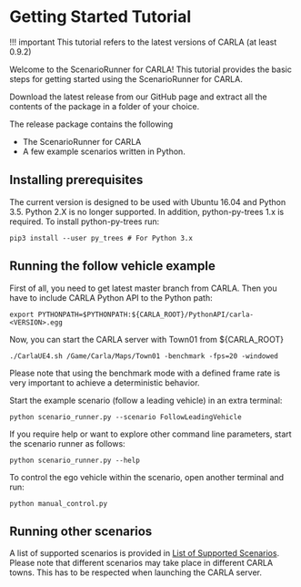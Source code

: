 # Getting Started Tutorial

!!! important
    This tutorial refers to the latest versions of CARLA (at least 0.9.2)

Welcome to the ScenarioRunner for CARLA! This tutorial provides the basic steps
for getting started using the ScenarioRunner for CARLA.

Download the latest release from our GitHub page and extract all the contents of
the package in a folder of your choice.

The release package contains the following

  * The ScenarioRunner for CARLA
  * A few example scenarios written in Python.

## Installing prerequisites
The current version is designed to be used with Ubuntu 16.04 and Python 3.5.
Python 2.X is no longer supported. In addition, python-py-trees 1.x is required.
To install python-py-trees run:
```
pip3 install --user py_trees # For Python 3.x
```

## Running the follow vehicle example
First of all, you need to get latest master branch from CARLA. Then you have to
include CARLA Python API to the Python path:
```
export PYTHONPATH=$PYTHONPATH:${CARLA_ROOT}/PythonAPI/carla-<VERSION>.egg
```

Now, you can start the CARLA server with Town01 from ${CARLA_ROOT}
```
./CarlaUE4.sh /Game/Carla/Maps/Town01 -benchmark -fps=20 -windowed
```
Please note that using the benchmark mode with a defined frame rate is very
important to achieve a deterministic behavior.

Start the example scenario (follow a leading vehicle) in an extra terminal:
```
python scenario_runner.py --scenario FollowLeadingVehicle
```

If you require help or want to explore other command line parameters, start the scenario
runner as follows:
```
python scenario_runner.py --help
```

To control the ego vehicle within the scenario, open another terminal and run:
```
python manual_control.py
```

## Running other scenarios
A list of supported scenarios is provided in
[List of Supported Scenarios](list_of_scenarios.md). Please note that
different scenarios may take place in different CARLA towns. This has to be
respected when launching the CARLA server.
